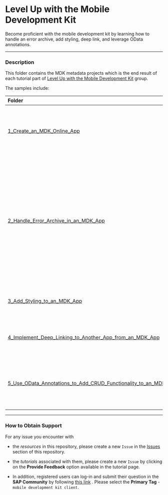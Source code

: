 # Level Up with the Mobile Development Kit
Become proficient with the mobile development kit by learning how to handle an error archive, add styling, deep link, and leverage OData annotations.
***
### Description
This folder contains the MDK metadata projects which is the end result of each tutorial part of [Level Up with the Mobile Development Kit](https://developers.sap.com/mission.mobile-dev-kit-level-up.html) group.

The samples include:

|  Folder     | Description   | Tutorial
|  :------------- | :------------- | :-------------
|  [1_Create_an_MDK_Online_App](/3_Level_Up_with_the_Mobile_Development_Kit/1__Create_an_MDK_Online_App) | Use the mobile development kit editor to create a mobile app for online use case | [Create an MDK Online App](https://developers.sap.com/tutorials/cp-mobile-dev-kit-online-app.html)
|  [2_Handle_Error_Archive_in_an_MDK_App](/3_Level_Up_with_the_Mobile_Development_Kit/2_Handle_Error_Archive_in_an_MDK_App) |  Create an MDK app to display errors occurred while uploading local changes and implement some logic on how to handle such errors and then let users to fix it from the app by providing correct values. | [Handle Error Archive in an MDK App](https://developers.sap.com/tutorials/cp-mobile-dev-kit-error-archive.html)
|  [3_Add_Styling_to_an_MDK_App](/3_Level_Up_with_the_Mobile_Development_Kit/3_Add_Styling_to_an_MDK_App)  | Customize an MDK app to display styling to its controls | [Add Styling to an MDK App](https://developers.sap.com/tutorials/cp-mobile-dev-kit-style.html)
|  [4_Implement_Deep_Linking_to_Another_App_from_an_MDK_App](3_Level_Up_with_the_Mobile_Development_Kit/4_Implement_Deep_Linking_to_Another_App_from_an_MDK_App) |Open a web page or navigate to an installed app from an MDK app| [Implement Deep Linking to Another App from an MDK App](https://developers.sap.com/tutorials/cp-mobile-dev-kit-deep-link.html)
|  [5_Use_OData_Annotations_to_Add_CRUD_Functionality_to_an_MDK_App](/3_Level_Up_with_the_Mobile_Development_Kit/5_Use_OData_Annotations_to_Add_CRUD_Functionality_to_an_MDK_App) | Create a fully functional CRUD native mobile application for iOS and Android| [Use OData Annotations to Add CRUD Functionality to an MDK App](https://developers.sap.com/tutorials/cp-mobile-dev-kit-annotations.html)
	

***
### How to Obtain Support
For any issue you encounter with 
* the *resources* in this repository, please create a new `Issue` in the [Issues](https://github.com/SAP/cloud-mdk-tutorial-samples/issues) section of this repository.
* the *tutorials* associated with them, please create a new `Issue` by clicking on the **Provide Feedback** option available in the tutorial page.

* In addition, registered users can log-in and submit their question in the **SAP Community** by following [this link](https://answers.sap.com/questions/ask.html) .
Please select the **Primary Tag** - `mobile development kit client`.